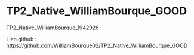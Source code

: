 # TP2_Native_WilliamBourque_GOOD
TP2_Native_WilliamBourque_1942926 


Lien github : https://github.com/WilliamBourque02/TP2_Native_WilliamBourque_GOOD
